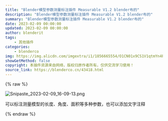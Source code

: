 ```yaml
---
title: "Blender模型参数测量标注插件 Measurable V1.2 blender布的"
description: "Blender模型参数测量标注插件 Measurable V1.2 blender布的"
summary: "Blender模型参数测量标注插件 Measurable V1.2 blender布的"
date: 2023-02-09 00:00:00
updated: 2023-02-09 00:00:00
author: blenderit
tags: 
    - 其他插件
categories:
    - blenderco
img: https://img.alicdn.com/imgextra/i1/1856665554/O1CN01x9CS1V1qtmYn4Po91_!!1856665554.png
showGetMethod: false
copyright: 本插件资源来自网络，版权归原作者所有，仅供交流学习使用！
source_link: https://blenderco.cn/43418.html
---
```


{% raw %}
<p><img class="aligncenter" src="https://img.alicdn.com/imgextra/i1/1856665554/O1CN01x9CS1V1qtmYn4Po91_!!1856665554.png" alt="Snipaste_2023-02-09_16-09-13.png"></p><p>可以标注测量模型的长度、角度、面积等多种参数，也可以添加文字注释</p>
<div style="display: none">blenderco</div>
{% endraw %}
